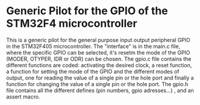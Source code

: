 <h1>Generic Pilot for the GPIO of the STM32F4 microcontroller</h1>
This is a generic pilot for the general purpose input output peripheral GPIO in the STM32F405 microcontroller. The "interface" is in the main.c file, where the specific GPIO can be selected, it's resetm the mode of the GPIO (MODER, OTYPER, IDR or ODR) can be chosen. The gpio.c file contains the different functions are coded: activating the desired clock, a reset function, a function for setting the mode of the GPIO and the different modes of output, one for reading the value of a single pin or the hole port and finally a function for changing the value of a single pin or the hole port. The gpio.h file contains all the different defines (pin numbers, gpio adresses...) , and an assert macro.
